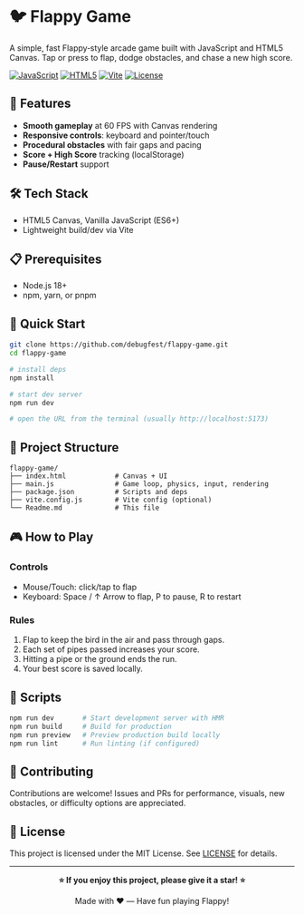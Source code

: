 # 🐦 Flappy Game

A simple, fast Flappy‑style arcade game built with JavaScript and HTML5 Canvas. Tap or press to flap, dodge obstacles, and chase a new high score.

[![JavaScript](https://img.shields.io/badge/JavaScript-ES6+-F7DF1E.svg)](https://javascript.info)
[![HTML5](https://img.shields.io/badge/HTML5-Canvas-E34F26.svg)](https://developer.mozilla.org/en-US/docs/Web/API/Canvas_API)
[![Vite](https://img.shields.io/badge/Vite-5.0+-646CFF.svg)](https://vitejs.dev)
[![License](https://img.shields.io/badge/License-MIT-green.svg)](LICENSE)

## 🌟 Features

- **Smooth gameplay** at 60 FPS with Canvas rendering
- **Responsive controls**: keyboard and pointer/touch
- **Procedural obstacles** with fair gaps and pacing
- **Score + High Score** tracking (localStorage)
- **Pause/Restart** support

## 🛠️ Tech Stack

- HTML5 Canvas, Vanilla JavaScript (ES6+)
- Lightweight build/dev via Vite

## 📋 Prerequisites

- Node.js 18+
- npm, yarn, or pnpm

## 🚀 Quick Start

```bash
git clone https://github.com/debugfest/flappy-game.git
cd flappy-game

# install deps
npm install

# start dev server
npm run dev

# open the URL from the terminal (usually http://localhost:5173)
```

## 📁 Project Structure

```
flappy-game/
├── index.html            # Canvas + UI
├── main.js               # Game loop, physics, input, rendering
├── package.json          # Scripts and deps
├── vite.config.js        # Vite config (optional)
└── Readme.md             # This file
```

## 🎮 How to Play

### Controls
- Mouse/Touch: click/tap to flap
- Keyboard: Space / ↑ Arrow to flap, P to pause, R to restart

### Rules
1. Flap to keep the bird in the air and pass through gaps.
2. Each set of pipes passed increases your score.
3. Hitting a pipe or the ground ends the run.
4. Your best score is saved locally.

## 🔧 Scripts

```bash
npm run dev       # Start development server with HMR
npm run build     # Build for production
npm run preview   # Preview production build locally
npm run lint      # Run linting (if configured)
```

## 🤝 Contributing

Contributions are welcome! Issues and PRs for performance, visuals, new obstacles, or difficulty options are appreciated.

## 📄 License

This project is licensed under the MIT License. See [LICENSE](LICENSE) for details.

---

<div align="center">

**⭐ If you enjoy this project, please give it a star! ⭐**

Made with ❤️ — Have fun playing Flappy!

</div>